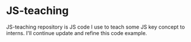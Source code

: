 # JS-teaching
JS-teaching repository is JS code I use to teach some JS key concept to interns.
I'll continue update and refine this code example.
